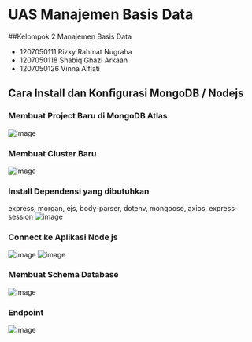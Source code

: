 # UAS Manajemen Basis Data

##Kelompok 2 Manajemen Basis Data
- 1207050111 Rizky Rahmat Nugraha
- 1207050118 Shabiq Ghazi Arkaan
- 1207050126 Vinna Alfiati

## Cara Install dan Konfigurasi MongoDB / Nodejs
### Membuat Project Baru di MongoDB Atlas
![image](https://user-images.githubusercontent.com/76445601/209292689-a4026357-4510-46bc-afc1-e2a4553dc06e.png)
### Membuat Cluster Baru
![image](https://user-images.githubusercontent.com/76445601/209292794-e33037ba-3c74-45f5-a2a2-5e2cb2de7e41.png)
### Install Dependensi yang dibutuhkan
express, morgan, ejs, body-parser, dotenv, mongoose, axios, express-session
![image](https://user-images.githubusercontent.com/76445601/209294583-a7d43a68-15e5-4b04-8b58-6b183fb846f8.png)
### Connect ke Aplikasi Node js
![image](https://user-images.githubusercontent.com/76445601/209292849-cbe815a7-10ff-4fe1-bb90-f2803ebe98c5.png)
![image](https://user-images.githubusercontent.com/76445601/209293059-c56ff0aa-128b-4a7a-9d9e-919ce5815d47.png)
### Membuat Schema Database
![image](https://user-images.githubusercontent.com/76445601/209293364-e026e4d4-0e6d-461f-a379-552129fe2a1f.png)
### Endpoint
![image](https://user-images.githubusercontent.com/76445601/209293255-20eaeb15-b5e4-4ff4-a73f-7b64cb62e9aa.png)
